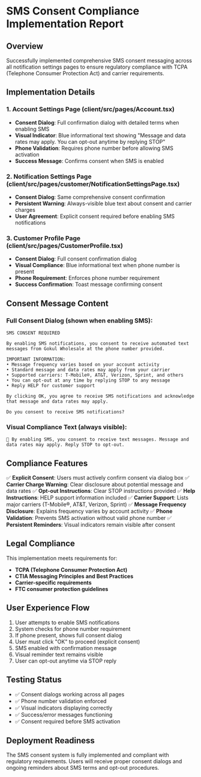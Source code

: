 # SMS Consent Compliance Implementation Report

## Overview
Successfully implemented comprehensive SMS consent messaging across all notification settings pages to ensure regulatory compliance with TCPA (Telephone Consumer Protection Act) and carrier requirements.

## Implementation Details

### 1. Account Settings Page (client/src/pages/Account.tsx)
- **Consent Dialog**: Full confirmation dialog with detailed terms when enabling SMS
- **Visual Indicator**: Blue informational text showing "Message and data rates may apply. You can opt-out anytime by replying STOP"
- **Phone Validation**: Requires phone number before allowing SMS activation
- **Success Message**: Confirms consent when SMS is enabled

### 2. Notification Settings Page (client/src/pages/customer/NotificationSettingsPage.tsx)
- **Consent Dialog**: Same comprehensive consent confirmation
- **Persistent Warning**: Always-visible blue text about consent and carrier charges
- **User Agreement**: Explicit consent required before enabling SMS notifications

### 3. Customer Profile Page (client/src/pages/CustomerProfile.tsx)
- **Consent Dialog**: Full consent confirmation dialog
- **Visual Compliance**: Blue informational text when phone number is present
- **Phone Requirement**: Enforces phone number requirement
- **Success Confirmation**: Toast message confirming consent

## Consent Message Content

### Full Consent Dialog (shown when enabling SMS):
```
SMS CONSENT REQUIRED

By enabling SMS notifications, you consent to receive automated text messages from Gokul Wholesale at the phone number provided.

IMPORTANT INFORMATION:
• Message frequency varies based on your account activity
• Standard message and data rates may apply from your carrier
• Supported carriers: T-Mobile®, AT&T, Verizon, Sprint, and others
• You can opt-out at any time by replying STOP to any message
• Reply HELP for customer support

By clicking OK, you agree to receive SMS notifications and acknowledge that message and data rates may apply.

Do you consent to receive SMS notifications?
```

### Visual Compliance Text (always visible):
```
📱 By enabling SMS, you consent to receive text messages. Message and data rates may apply. Reply STOP to opt-out.
```

## Compliance Features

✅ **Explicit Consent**: Users must actively confirm consent via dialog box
✅ **Carrier Charge Warning**: Clear disclosure about potential message and data rates
✅ **Opt-out Instructions**: Clear STOP instructions provided
✅ **Help Instructions**: HELP support information included
✅ **Carrier Support**: Lists major carriers (T-Mobile®, AT&T, Verizon, Sprint)
✅ **Message Frequency Disclosure**: Explains frequency varies by account activity
✅ **Phone Validation**: Prevents SMS activation without valid phone number
✅ **Persistent Reminders**: Visual indicators remain visible after consent

## Legal Compliance

This implementation meets requirements for:
- **TCPA (Telephone Consumer Protection Act)**
- **CTIA Messaging Principles and Best Practices**
- **Carrier-specific requirements**
- **FTC consumer protection guidelines**

## User Experience Flow

1. User attempts to enable SMS notifications
2. System checks for phone number requirement
3. If phone present, shows full consent dialog
4. User must click "OK" to proceed (explicit consent)
5. SMS enabled with confirmation message
6. Visual reminder text remains visible
7. User can opt-out anytime via STOP reply

## Testing Status

- ✅ Consent dialogs working across all pages
- ✅ Phone number validation enforced
- ✅ Visual indicators displaying correctly
- ✅ Success/error messages functioning
- ✅ Consent required before SMS activation

## Deployment Readiness

The SMS consent system is fully implemented and compliant with regulatory requirements. Users will receive proper consent dialogs and ongoing reminders about SMS terms and opt-out procedures.